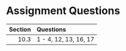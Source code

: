 # Assignment Questions

| Section | Questions |
| ---:    | :---      |
| 10.3    | 1 - 4, 12, 13, 16, 17 |
